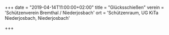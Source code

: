 +++
date = "2019-04-14T11:00:00+02:00"
title = "Glücksschießen"
verein = 'Schützenverein Bremthal / Niederjosbach'
ort = 'Schützenraum, UG KiTa Niederjosbach, Niederjosbach'

+++
